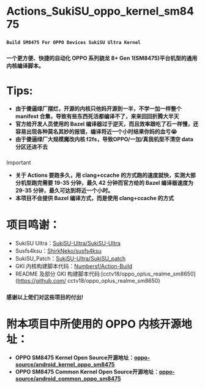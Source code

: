 # **Actions_SukiSU_oppo_kernel_sm8475**
#####
**```Build SM8475 For OPPO Devices SukiSU Ultra Kernel```**
#####
**一个更方便、快捷的自动化 OPPO 系列骁龙 8+ Gen 1(SM8475)平台机型的通用内核编译脚本。**
#####
# **Tips:**
- **由于傻逼绿厂摆烂，开源的内核只他妈开源到一半，不学一加一样整个 manifest 合集，导致有些东西死活都编译不了，来来回回折腾大半天**
- **官方给开发人员使用的 Bazel 编译器过于逆天，而且效率跟吃了石一样慢，还容易出现各种莫名其妙的报错，编译将近一个小时结果你妈的血亏😭**
- **由于傻逼绿厂大规模魔改内核 f2fs，导致OPPO/一加/真我机型不清空 data 分区还进不去**
#####
>[!IMPORTANT]
>- **关于 Actions 要跑多久，用 clang+ccache 的方式跑的速度就快，实测大部分机型跑完需要 19-35 分钟，最久 42 分钟而官方给的 Bazel 编译器速度为 29-35 分钟，最久可达到将近一个小时。**
>- **本项目不会提供 Bazel 编译方式，而是使用 clang+ccache 的方式**
#####
# **项目鸣谢**：
- SukiSU Ultra：[SukiSU-Ultra/SukiSU-Ultra](https://github.com/SukiSU-Ultra/SukiSU-Ultra)
- Susfs4ksu：[ShirkNeko/susfs4ksu](https://github.com/ShirkNeko/susfs4ksu)
- SukiSU_Patch：[SukiSU-Ultra/SukiSU_patch](https://github.com/SukiSU-Ultra/SukiSU_patch)
- GKI 内核构建脚本代码：[Numbersf/Action-Build](https://github.com/Numbersf/Action-Build)
- README 及部分 GKI 构建脚本代码:[cctv18/oppo_oplus_realme_sm8650](https://github.com/
cctv18/oppo_oplus_realme_sm8650)
#####
**感谢以上佬们对这些项目的付出!**
#####
# 附本项目中所使用的 OPPO 内核开源地址：
- **OPPO SM8475 Kernel Open Source开源地址：[oppo-source/android_kernel_oppo_sm8475](https://github.com/oppo-source/android_kernel_oppo_sm8475)**
- **OPPO SM8475 Common Kernel Open Source开源地址：[oppo-source/android_common_oppo_sm8475](https://github.com/oppo-source/android_common_oppo_sm8475)**